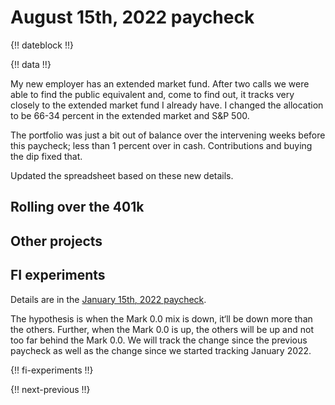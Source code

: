 # August 15th, 2022 paycheck

{!! dateblock !!}

{!! data !!}

My new employer has an extended market fund. After two calls we were able to find the public equivalent and, come to find out, it tracks very closely to the extended market fund I already have. I changed the allocation to be 66-34 percent in the extended market and S&P 500.

The portfolio was just a bit out of balance over the intervening weeks before this paycheck; less than 1 percent over in cash. Contributions and buying the dip fixed that.

Updated the spreadsheet based on these new details.

## Rolling over the 401k

## Other projects

## FI experiments

Details are in the [January 15th, 2022 paycheck](/finances/paycheck-to-paycheck/20220115/#fi-experiments).

The hypothesis is when the Mark 0.0 mix is down, it‘ll be down more than the others. Further, when the Mark 0.0 is up, the others will be up and not too far behind the Mark 0.0. We will track the change since the previous paycheck as well as the change since we started tracking January 2022.

{!! fi-experiments !!}

{!! next-previous !!}
